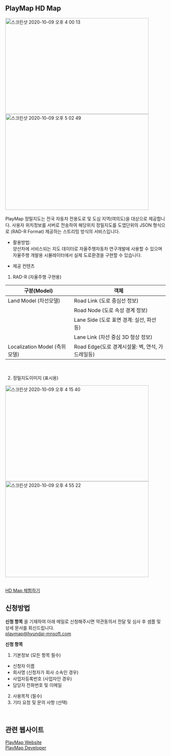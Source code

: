 ## PlayMap HD Map

<div>
<img width="450" height="300" alt="스크린샷 2020-10-09 오후 4 00 13" src="https://user-images.githubusercontent.com/58937810/95554857-da866d80-0a4b-11eb-946b-94d8c233413a.png">
<img width="450" height="300" alt="스크린샷 2020-10-09 오후 5 02 49" src="https://user-images.githubusercontent.com/58937810/95558525-4ddeae00-0a51-11eb-82f8-d7fa9cd265ca.png">
</div>

<br> 
PlayMap 정밀지도는 전국 자동차 전용도로 및 도심 지역(여의도)을 대상으로 제공합니다.  
사용자 위치정보를 서버로 전송하여 해당위치 정밀지도를 도엽단위의 JSON 형식으로 (RAD-R Format) 제공하는 스트리밍 방식의 서비스입니다.  

- 활용방법:  
양산차에 서비스되는 지도 데이터로 자율주행자동차 연구개발에 사용할 수 있으며 자율주행 개발용 시뮬레이터에서 실제 도로환경을 구현할 수 있습니다.

- 제공 컨텐츠

1) RAD-R (자율주행 구현용)  

|**구분(Model)**|**객체**|
|------|---|
|Land Model (차선모델) |Road Link (도로 중심선 정보)|
| |Road Node (도로 속성 경계 정보)|
| |Lane Side (도로 표면 경계: 실선, 파선 등)|
| |Lane Link (차선 중심 3D 형상 정보)|
|Localization Model (측위 모델)|Road Edge(도로 경계시설물: 벽, 연석, 가드레일등)|

<br>

2) 정밀지도이미지 (표시용)  

<div>
<img width="450" height="300" alt="스크린샷 2020-10-09 오후 4 15 40" src="https://user-images.githubusercontent.com/58937810/95554875-e1ad7b80-0a4b-11eb-89ae-3883de5414d7.png">
<img width="450" height="300" alt="스크린샷 2020-10-09 오후 4 55 22" src="https://user-images.githubusercontent.com/58937810/95557795-466ad500-0a50-11eb-84a2-be47f754b3ce.png">
</div>

<br>

[HD Map 체험하기](https://playmap.hyundai-mnsoft.com/map/templates/playmap.html?hdmap)

## 신청방법

**신청 항목** 을 기재하여 아래 메일로 신청해주시면 약관동의서 전달 및 심사 후 샘플 및 상세 문서를 회신드립니다.  
playmap@hyundai-mnsoft.com

**신청 항목**
1. 기본정보 (모든 항목 필수)
- 신청자 이름
- 회사명 (신청자가 회사 소속인 경우)
- 사업자등록번호 (사업자인 경우)
- 담당자 전화번호 및 이메일

2. 사용목적 (필수)
3. 기타 요청 및 문의 사항 (선택)

<br>

## 관련 웹사이트

[PlayMap Website](https://playmap.hyundai-mnsoft.com/)  
[PlayMap Developer](https://developers.hyundai-mnsoft.com/)



